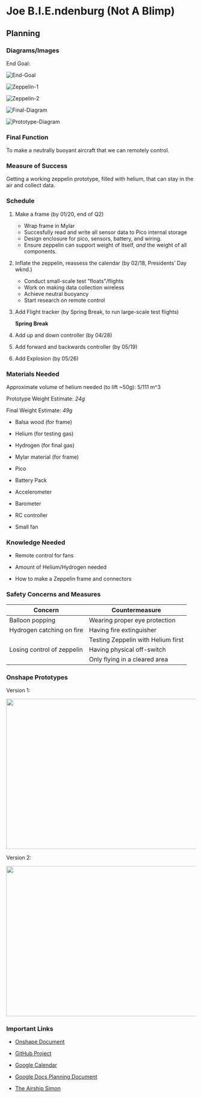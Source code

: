 # Joe B.I.E.ndenburg (Not A Blimp)

## Planning

### Diagrams/Images

End Goal:

![End-Goal](/Images/End-Goal_thumb.jpg)

![Zeppelin-1](/Images/Zeppelin-1_thumb.png)

![Zeppelin-2](/Images/Zeppelin-2_thumb.png)

![Final-Diagram](/Images/Final-Diagram_thumb.png)

![Prototype-Diagram](/Images/Protoype-Diagram.png)

### Final Function

To make a neutrally buoyant aircraft that we can remotely control.

### Measure of Success

Getting a working zeppelin prototype, filled with helium, that can stay in the air and collect data.

### Schedule

1. Make a frame (by 01/20, end of Q2)

   - Wrap frame in Mylar
   - Succesfully read and write all sensor data to Pico internal storage
   - Design enclosure for pico, sensors, battery, and wiring.
   - Ensure zeppelin can support weight of itself, _and_ the weight of all components.

2. Inflate the zeppelin, reassess the calendar (by 02/18, Presidents’ Day wknd.)

   - Conduct small-scale test "floats"/flights
   - Work on making data collection wireless
   - Achieve neutral buoyancy
   - Start research on remote control

3. Add Flight tracker (by Spring Break, to run large-scale test flights)

   **Spring Break**

4. Add up and down controller (by 04/28)

5. Add forward and backwards controller (by 05/19)

6. Add Explosion (by 05/26)

### Materials Needed

Approximate volume of helium needed (to lift ~50g): 5/111 m^3

Prototype Weight Estimate: _24g_

Final Weight Estimate: _49g_

- Balsa wood (for frame)

- Helium (for testing gas)

- Hydrogen (for final gas)

- Mylar material (for frame)

- Pico

- Battery Pack

- Accelerometer

- Barometer

- RC controller

- Small fan

### Knowledge Needed

- Remote control for fans

- Amount of Helium/Hydrogen needed

- How to make a Zeppelin frame and connectors

### Safety Concerns and Measures

| Concern                    | Countermeasure                     |
| -------------------------- | ---------------------------------- |
| Balloon popping            | Wearing proper eye protection      |
| Hydrogen catching on fire  | Having fire extinguisher           |
|                            | Testing Zeppelin with Helium first |
| Losing control of zeppelin | Having physical off-switch         |
|                            | Only flying in a cleared area      |

### Onshape Prototypes

Version 1:

<img src="Images/Ver. 1.png" width="700" height="400" />

Version 2:

<img src="Images/Assembly 1.png" width="700" height="400" />

### Important Links

- [Onshape Document](https://cvilleschools.onshape.com/documents/03b6c87fd63f0cfe1abe3b9f/w/c0d37a57fae264806faea58d/e/7c19cf524fd815255116abdc?configuration=List_wWFAFNsKWOodkj%3DScaled&renderMode=0&uiState=6399dc968ac0e521296a31f0)

- [GitHub Project](https://github.com/users/bwright70/projects/3/views/1)

- [Google Calendar](https://calendar.google.com/calendar/u/0?cid=Y183NjVlMGIwODRhZmYwMWQ0NTk1NTc3YmI5MDZjMWQ5NDFhNjE2MzUxOGFiZTYzMDM4MWMxNWQwMjBiYjgxNDliQGdyb3VwLmNhbGVuZGFyLmdvb2dsZS5jb20)

- [Google Docs Planning Document](https://docs.google.com/document/d/1Qct2rjEhtyD-eSzZsQ66V3ohhlDkUk79MRwbGKh-5P4/edit?usp=sharing)

- [The Airship Simon](http://www.znuerb.com/Simon/construc.html)
